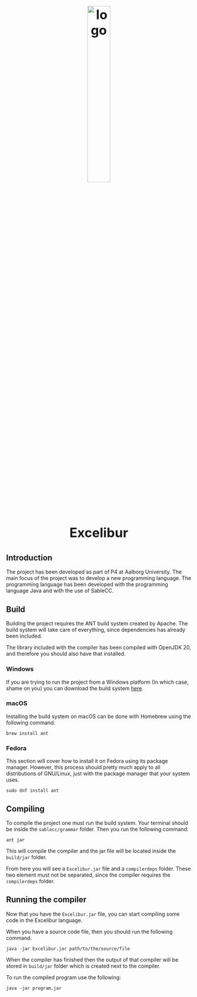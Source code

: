 <h1 align="center" style="display: block; font-size: 2.5em; font-weight: bold; margin-block-start: 1em; margin-block-end: 1em;">
<a name="logo" href="#"><img align="center" src="https://i.imgur.com/3jCChJ3.png" alt="logo" style="width:35%;height:35%"/></a>
  <br /><br /><strong>Excelibur</strong>
</h1>

## Introduction
The project has been developed as part of P4 at Aalborg University. The main focus of the project was to develop a new programming language. The programming language has been developed with the programming language Java and with the use of SableCC.

## Build
Building the project requires the ANT build system created by Apache. The build system will take care of everything, since dependencies has already been included.

The library included with the compiler has been compiled with OpenJDK 20, and therefore you should also have that installed.

### Windows
If you are trying to run the project from a Windows platform (In which case, shame on you) you can download the build system [here](https://ant.apache.org/bindownload.cgi).

### macOS
Installing the build system on macOS can be done with Homebrew using the following command.

`brew install ant`

### Fedora
This section will cover how to install it on Fedora using its package manager. However, this process should pretty much apply to all distributions of GNU/Linux, just with the package manager that your system uses.

`sudo dnf install ant`

## Compiling

To compile the project one must run the build system. Your terminal should be inside the `sablecc/grammar` folder. Then you run the following command:

`ant jar`

This will compile the compiler and the jar file will be located inside the `build/jar` folder.

From here you will see a `Excelibur.jar` file and a `compilerdeps` folder. These two element must not be separated, since the compiler requires the `compilerdeps` folder.

## Running the compiler
Now that you have the `Excelibur.jar` file, you can start compiling some code in the Excelibur language.

When you have a source code file, then you should run the following command.

`java -jar Excelibur.jar path/to/the/source/file`

When the compiler has finished then the output of that compiler will be stored in `build/jar` folder which is created next to the compiler.

To run the compiled program use the following:

`java -jar program.jar`
